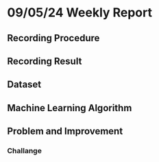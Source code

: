 # 09/05/24 Weekly Report


## Recording Procedure

## Recording Result

## Dataset

## Machine Learning Algorithm

## Problem and Improvement 

### Challange